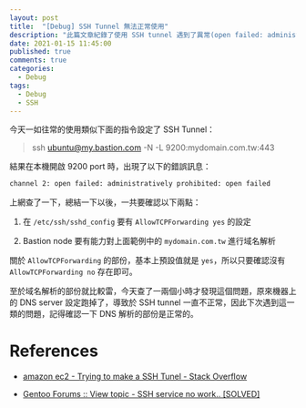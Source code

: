 ```yaml
---
layout: post
title:  "[Debug] SSH Tunnel 無法正常使用"
description: "此篇文章紀錄了使用 SSH tunnel 遇到了異常(open failed: administratively prohibited: open failed)，排除的過程 & 方法"
date: 2021-01-15 11:45:00
published: true
comments: true
categories:
  - Debug
tags:
  - Debug
  - SSH
---
```



今天一如往常的使用類似下面的指令設定了 SSH Tunnel：
> ssh ubuntu@my.bastion.com -N -L 9200:mydomain.com.tw:443

結果在本機開啟 9200 port 時，出現了以下的錯誤訊息：

```bash
channel 2: open failed: administratively prohibited: open failed
```

上網查了一下，總結一下以後，一共要確認以下兩點：

1. 在 `/etc/ssh/sshd_config` 要有 `AllowTCPForwarding yes` 的設定

2. Bastion node 要有能力對上面範例中的 `mydomain.com.tw` 進行域名解析

關於 `AllowTCPForwarding` 的部份，基本上預設值就是 `yes`，所以只要確認沒有 `AllowTCPForwarding no` 存在即可。

至於域名解析的部份就比較雷，今天查了一兩個小時才發現這個問題，原來機器上的 DNS server 設定跑掉了，導致於 SSH tunnel 一直不正常，因此下次遇到這一類的問題，記得確認一下 DNS 解析的部份是正常的。


References
==========

- [amazon ec2 - Trying to make a SSH Tunel - Stack Overflow](https://stackoverflow.com/questions/34402682/trying-to-make-a-ssh-tunel)

- [Gentoo Forums :: View topic - SSH service no work.. [SOLVED]](https://forums.gentoo.org/viewtopic-t-659363-start-0.html)